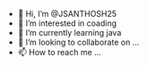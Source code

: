 - 👋 Hi, I’m @JSANTHOSH25
- 👀 I’m interested in coading
- 🌱 I’m currently learning java
- 💞️ I’m looking to collaborate on ...
- 📫 How to reach me ...

<!---
JSANTHOSH25/JSANTHOSH25 is a ✨ special ✨ repository because its `README.md` (this file) appears on your GitHub profile.
You can click the Preview link to take a look at your changes.
--->
